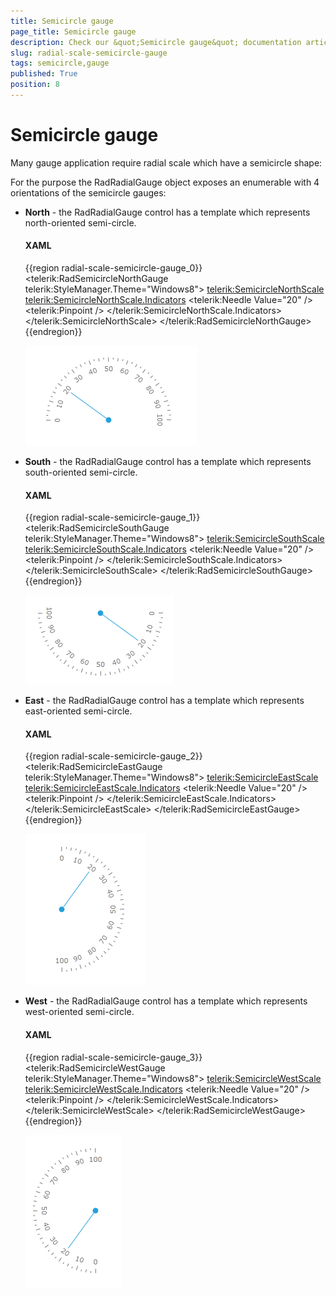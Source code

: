 ```yaml
---
title: Semicircle gauge
page_title: Semicircle gauge
description: Check our &quot;Semicircle gauge&quot; documentation article for the RadGauge {{ site.framework_name }} control.
slug: radial-scale-semicircle-gauge
tags: semicircle,gauge
published: True
position: 8
---
```


# Semicircle gauge

Many gauge application require radial scale which have a semicircle shape:

For the purpose the RadRadialGauge object exposes an enumerable with 4 orientations of the semicircle gauges:

* __North__ - the RadRadialGauge control has a template which represents north-oriented semi-circle.          

	#### __XAML__
	{{region radial-scale-semicircle-gauge_0}}
		<telerik:RadSemicircleNorthGauge telerik:StyleManager.Theme="Windows8">
			<telerik:SemicircleNorthScale>
				<telerik:SemicircleNorthScale.Indicators>
					<telerik:Needle Value="20" />
					<telerik:Pinpoint />
				</telerik:SemicircleNorthScale.Indicators>
			</telerik:SemicircleNorthScale>
		</telerik:RadSemicircleNorthGauge>
	{{endregion}}

	![](images/SemicircleNGauge.png)

* __South__ - the RadRadialGauge control has a template which represents south-oriented semi-circle.          

	#### __XAML__
	{{region radial-scale-semicircle-gauge_1}}
		<telerik:RadSemicircleSouthGauge telerik:StyleManager.Theme="Windows8">
			<telerik:SemicircleSouthScale>
				<telerik:SemicircleSouthScale.Indicators>
					<telerik:Needle Value="20" />
					<telerik:Pinpoint />
				</telerik:SemicircleSouthScale.Indicators>
			</telerik:SemicircleSouthScale>
		</telerik:RadSemicircleSouthGauge>
	{{endregion}}

	![](images/SemicircleSGauge.png)

* __East__ - the RadRadialGauge control has a template which represents east-oriented semi-circle.          

	#### __XAML__
	{{region radial-scale-semicircle-gauge_2}}
		<telerik:RadSemicircleEastGauge telerik:StyleManager.Theme="Windows8">
			<telerik:SemicircleEastScale>
				<telerik:SemicircleEastScale.Indicators>
					<telerik:Needle Value="20" />
					<telerik:Pinpoint />
				</telerik:SemicircleEastScale.Indicators>
			</telerik:SemicircleEastScale>
		</telerik:RadSemicircleEastGauge>
	{{endregion}}

	![](images/SemicircleEGauge.png)

* __West__ - the RadRadialGauge control has a template which represents west-oriented semi-circle.          

	#### __XAML__
	{{region radial-scale-semicircle-gauge_3}}
		<telerik:RadSemicircleWestGauge telerik:StyleManager.Theme="Windows8">
			<telerik:SemicircleWestScale>
				<telerik:SemicircleWestScale.Indicators>
					<telerik:Needle Value="20" />
					<telerik:Pinpoint />
				</telerik:SemicircleWestScale.Indicators>
			</telerik:SemicircleWestScale>
		</telerik:RadSemicircleWestGauge>
	{{endregion}}

	![](images/SemicircleWGauge.png)
